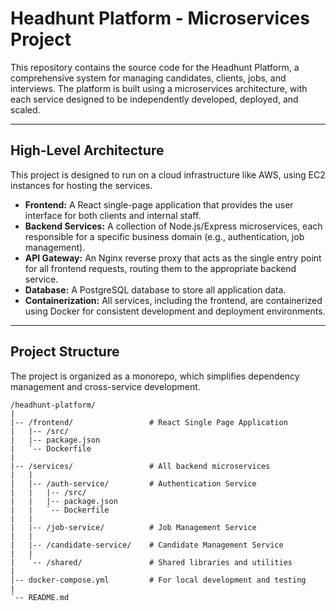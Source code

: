 # Headhunt Platform - Microservices Project

This repository contains the source code for the Headhunt Platform, a comprehensive system for managing candidates, clients, jobs, and interviews. The platform is built using a microservices architecture, with each service designed to be independently developed, deployed, and scaled.

---

## High-Level Architecture

This project is designed to run on a cloud infrastructure like AWS, using EC2 instances for hosting the services.

* **Frontend:** A React single-page application that provides the user interface for both clients and internal staff.
* **Backend Services:** A collection of Node.js/Express microservices, each responsible for a specific business domain (e.g., authentication, job management).
* **API Gateway:** An Nginx reverse proxy that acts as the single entry point for all frontend requests, routing them to the appropriate backend service.
* **Database:** A PostgreSQL database to store all application data.
* **Containerization:** All services, including the frontend, are containerized using Docker for consistent development and deployment environments.

---

## Project Structure

The project is organized as a monorepo, which simplifies dependency management and cross-service development.

```text
/headhunt-platform/
|
|-- /frontend/                 # React Single Page Application
|   |-- /src/
|   |-- package.json
|   `-- Dockerfile
|
|-- /services/                 # All backend microservices
|   |
|   |-- /auth-service/         # Authentication Service
|   |   |-- /src/
|   |   |-- package.json
|   |   `-- Dockerfile
|   |
|   |-- /job-service/          # Job Management Service
|   |
|   |-- /candidate-service/    # Candidate Management Service
|   |
|   `-- /shared/               # Shared libraries and utilities
|
|-- docker-compose.yml         # For local development and testing
|
`-- README.md
